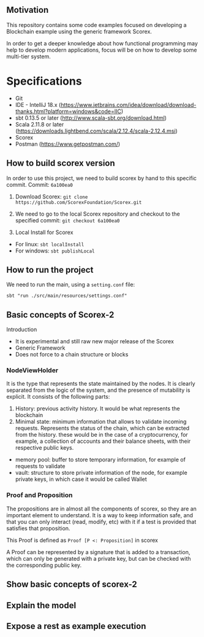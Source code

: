 ## Motivation

This repository contains some code examples focused on developing a Blockchain example using the generic framework Scorex.

In order to get a deeper knowledge about how functional programming may help to develop modern applications, focus will be on how to develop some multi-tier system.

# Specifications

-	Git
-	IDE - IntelliJ 18.x (https://www.jetbrains.com/idea/download/download-thanks.html?platform=windows&code=IIC)
-	sbt 0.13.5 or later (http://www.scala-sbt.org/download.html)
-	Scala 2.11.8 or later (https://downloads.lightbend.com/scala/2.12.4/scala-2.12.4.msi)
-   Scorex
-   Postman (https://www.getpostman.com/)  

## How to build scorex version


In order to use this project, we need to build scorex by hand to this specific commit.
Commit: `6a100ea0`

1. Download Scorex: `git clone https://github.com/ScorexFoundation/Scorex.git`
2. We need to go to the local Scorex repository and checkout to the specified commit: `git checkout 6a100ea0`

3. Local Install for Scorex
- For linux: `sbt localInstall`
- For windows: `sbt publishLocal`

## How to run the project

We need to run the main, using a `setting.conf` file:
```
sbt "run ./src/main/resources/settings.conf"
```

## Basic concepts of Scorex-2

Introduction
- It is experimental and still raw new major release of the Scorex
- Generic Framework
- Does not force to a chain structure or blocks

### NodeViewHolder

It is the type that represents the state maintained by the nodes. It is clearly separated from the logic of the system, and the presence of mutability is explicit.
It consists of the following parts:

1. History: previous activity history. It would be what represents the blockchain
2. Minimal state: minimum information that allows to validate incoming requests. Represents the status of the chain, which can be extracted from the history. these would be in the case of a cryptocurrency, for example, a collection of accounts and their balance sheets, with their respective public keys.
+ memory pool: buffer to store temporary information, for example of requests to validate
+ vault: structure to store private information of the node, for example private keys, in which case it would be called Wallet

### Proof and Proposition

The propositions are in almost all the components of scorex, so they are an important element to understand.
It is a way to keep information safe, and that you can only interact (read, modify, etc) with it if a test is provided that satisfies that proposition.

This Proof is defined as `Proof [P <: Proposition]` in scorex

A Proof can be represented by a signature that is added to a transaction, which can only be generated with a private key, but can be checked with the corresponding public key.


## Show basic concepts of scorex-2
## Explain the model
## Expose a rest as example execution
